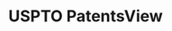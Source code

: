 ---
layout: default
bigquery: https://console.cloud.google.com/bigquery?p=patents-public-data&d=patentsview&page=dataset
citation: Attribution should be given to PatentsView for use, distribution, or derivative
  works.
code: https://github.com/CSSIP-AIR/PatentsView-Code-Snippets/
contributors: USPTO
cost: None
description: 'PatentsView includes US patent data including raw data (summaries, applications,
  pregrant applications), disambugations of inventors and assignees, and inventor
  gender estimates.  Also foreign priority data, # of figures and sheets, and government
  interest statements.'
documentation: https://patentsview.org/query/builder-faqs
last_edit: 04/05/2022, 19:38:38
location: https://patentsview.org/
maintained_by: USPTO
record_creation_timestamp: 12/2/2020 17:20:46
schema_fields:
- disamb_inventor_id_20170307
- classification_level
- fname
- disamb_inventor_id_20181127
- num_claims
- latitude
- deceased
- male_flag
- field_id
- longitude
- rel_id
- subclass_id
- disamb_assignee_id_20200630
- section_id
- male
- status
- term_disclaimer
- state_fips
- gi_statement
- length
- role
- number
- sector_title
- disamb_inventor_id_20180528
- kind
- county
- country_transformed
- city
- group
- disamb_assignee_id_20190820
- field_title
- mainclass_id
- filename
- _102_date
- dependent
- disamb_inventor_id_20190820
- disamb_assignee_id_20181127
- category_id
- classification_status
- exemplary
- country
- num_figures
- disamb_assignee_id_20200331
- assignee_id
- subsection_id
- latlong
- relkind
- classification_data_source
- lawyer_id
- organization
- disamb_inventor_id_20171003
- num
- uuid
- type
- symbol_position
- rawlocation_id
- disamb_inventor_id_20201229
- inventor_id
- disamb_inventor_id_20200331
- patent_id
- subcategory_id
- group_id
- location_id
- _371_date
- section
- subgroup
- disamb_inventor_id_20170808
- doc_type
- sequence
- disamb_assignee_id_20190312
- f371_date
- publication_number
- level_one
- variety
- text
- disclaimer_date
- date
- reldocno
- lname
- ipc_version_indicator
- subgroup_id
- contract_award_number
- level_two
- classification_value
- subclass
- state
- disamb_inventor_id_20200929
- disamb_inventor_id_20190312
- term_grant
- name
- disamb_assignee_id_20191231
- latin_name
- organization_id
- disamb_inventor_id_20191008
- abstract
- id
- title
- ipc_class
- f102_date
- series_code
- category
- rawinventor_id
- term_extension
- designation
- disamb_inventor_id_20200630
- lapse_of_patent
- name_first
- main_group
- disamb_inventor_id_20191231
- doctype
- applicant_type
- rawassignee_id
- county_fips
- attribution_status
- disamb_assignee_id_20191008
- action_date
- level_three
- num_sheets
- name_last
- disamb_assignee_id_20200929
- rule_47
- citation_id
- withdrawn
- disamb_inventor_id_20171226
- application_id
shortname: patentsview
tags:
- disambiguation
- United States
- gender
terms_of_use: Creative Commons Attribution 4.0 International License.
timeframe: 1963-1999
title: USPTO PatentsView
uuid: cf1780b1-e265-4e49-8d1d-83b9cfe0fd9a
---